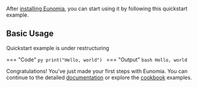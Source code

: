 After [installing Eunomia](installation.md), you can start using it by following this quickstart example.

## Basic Usage
Quickstart example is under restructuring

=== "Code"
    ```py
    print("Hello, world")
    ```
=== "Output"
    ```bash
    Hello, world
    ```

Congratulations! You've just made your first steps with Eunomia. You can continue to the detailed [documentation](../api/index.md) or explore the [cookbook](../cookbook/index.md) examples.
